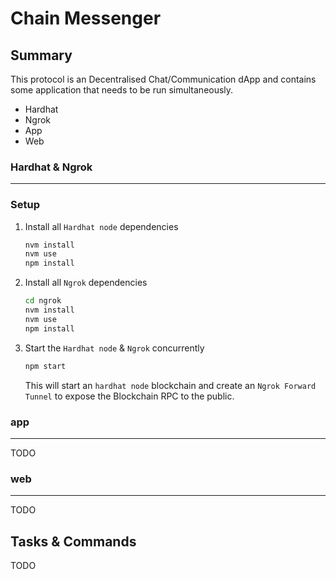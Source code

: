 # Chain Messenger

## Summary

This protocol is an Decentralised Chat/Communication dApp and contains some application that needs to be run simultaneously.
- Hardhat
- Ngrok
- App
- Web

### Hardhat & Ngrok
---

### Setup

1. Install all `Hardhat node` dependencies
    ```bash
    nvm install
    nvm use
    npm install
    ```

2. Install all `Ngrok` dependencies
    ```bash
    cd ngrok
    nvm install
    nvm use
    npm install
    ```

3. Start the `Hardhat node` & `Ngrok` concurrently
    ```bash
    npm start
    ```

    This will start an `hardhat node` blockchain and create an `Ngrok Forward Tunnel` to expose the Blockchain RPC to the public.


### app
---

TODO

### web
---

TODO


## Tasks & Commands

TODO